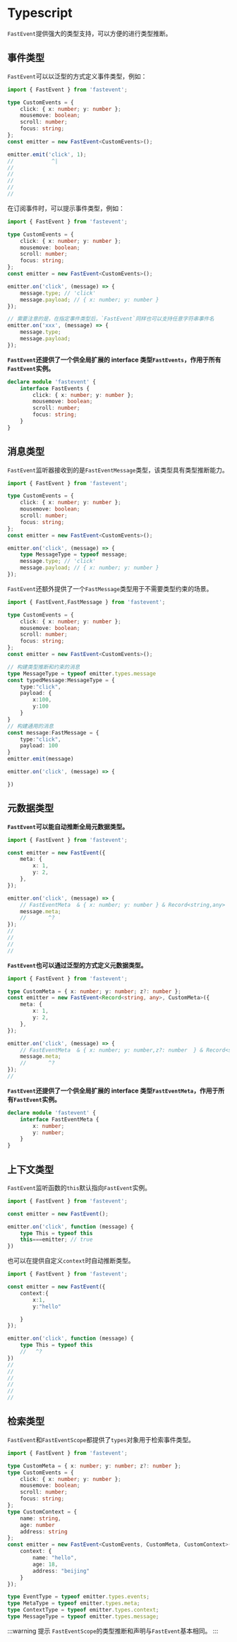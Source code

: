 # Typescript

`FastEvent`提供强大的类型支持，可以方便的进行类型推断。

## 事件类型

`FastEvent`可以以泛型的方式定义事件类型，例如：

```ts twoslash
import { FastEvent } from 'fastevent';

type CustomEvents = {
    click: { x: number; y: number };
    mousemove: boolean;
    scroll: number;
    focus: string;
};
const emitter = new FastEvent<CustomEvents>();

emitter.emit('click', 1);
//            ^|
//
//
//
//
//
```

在订阅事件时，可以提示事件类型，例如：

```ts twoslash
import { FastEvent } from 'fastevent';

type CustomEvents = {
    click: { x: number; y: number };
    mousemove: boolean;
    scroll: number;
    focus: string;
};
const emitter = new FastEvent<CustomEvents>();

emitter.on('click', (message) => {
    message.type; // 'click'
    message.payload; // { x: number; y: number }
});

// 需要注意的是，在指定事件类型后，`FastEvent`同样也可以支持任意字符串事件名
emitter.on('xxx', (message) => {
    message.type;
    message.payload;
});
```

**`FastEvent`还提供了一个供全局扩展的 interface 类型`FastEvents`，作用于所有`FastEvent`实例。**

```ts
declare module 'fastevent' {
    interface FastEvents {
        click: { x: number; y: number };
        mousemove: boolean;
        scroll: number;
        focus: string;
    }
}
```


## 消息类型

`FastEvent`监听器接收到的是`FastEventMessage`类型，该类型具有类型推断能力。


```ts twoslash
import { FastEvent } from 'fastevent';

type CustomEvents = {
    click: { x: number; y: number };
    mousemove: boolean;
    scroll: number;
    focus: string;
};
const emitter = new FastEvent<CustomEvents>();

emitter.on('click', (message) => {
    type MessageType = typeof message;
    message.type; // 'click'
    message.payload; // { x: number; y: number }
});

```

`FastEvent`还额外提供了一个`FastMessage`类型用于不需要类型约束的场景。

```ts twoslash
import { FastEvent,FastMessage } from 'fastevent';

type CustomEvents = {
    click: { x: number; y: number };
    mousemove: boolean;
    scroll: number;
    focus: string;
};
const emitter = new FastEvent<CustomEvents>(); 

// 构建类型推断和约束的消息
type MessageType = typeof emitter.types.message
const typedMessage:MessageType = {
    type:"click",
    payload: {
        x:100,
        y:100
    }
}
// 构建通用的消息
const message:FastMessage = {
    type:"click",
    payload: 100
}
emitter.emit(message)

emitter.on('click', (message) => {

})

```

## 元数据类型

**`FastEvent`可以能自动推断全局元数据类型。**

```ts twoslash
import { FastEvent } from 'fastevent';

const emitter = new FastEvent({
    meta: {
        x: 1,
        y: 2,
    },
});

emitter.on('click', (message) => {
    // FastEventMeta  & { x: number; y: number } & Record<string,any>
    message.meta;
    //       ^?
});
//
//
//
//
```

**`FastEvent`也可以通过泛型的方式定义元数据类型。**

```ts twoslash
import { FastEvent } from 'fastevent';

type CustomMeta = { x: number; y: number; z?: number };
const emitter = new FastEvent<Record<string, any>, CustomMeta>({
    meta: {
        x: 1,
        y: 2,
    },
});

emitter.on('click', (message) => {
    // FastEventMeta  & { x: number; y: number,z?: number  } & Record<string,any>
    message.meta;
    //       ^?
});
//
```

**`FastEvent`还提供了一个供全局扩展的 interface 类型`FastEventMeta`，作用于所有`FastEvent`实例。**

```ts
declare module 'fastevent' {
    interface FastEventMeta {
        x: number;
        y: number;
    }
}
```

## 上下文类型

`FastEvent`监听函数的`this`默认指向`FastEvent`实例。

```ts twoslash
import { FastEvent } from 'fastevent';

const emitter = new FastEvent();

emitter.on('click', function (message) {
    type This = typeof this
    this===emitter; // true
})
```

也可以在提供自定义`context`时自动推断类型。

```ts twoslash
import { FastEvent } from 'fastevent';

const emitter = new FastEvent({
    context:{
        x:1,
        y:"hello"

    }
});

emitter.on('click', function (message) {
    type This = typeof this 
    //   ^?
})
// 
// 
// 
// 
// 
// 
``` 

## 检索类型

`FastEvent`和`FastEventScope`都提供了`types`对象用于检索事件类型。

```ts twoslash
import { FastEvent } from 'fastevent';

type CustomMeta = { x: number; y: number; z?: number };
type CustomEvents = {
    click: { x: number; y: number };
    mousemove: boolean;
    scroll: number;
    focus: string;
};
type CustomContext = {
    name: string,
    age: number
    address: string
};
const emitter = new FastEvent<CustomEvents, CustomMeta, CustomContext>({
    context: {
        name: "hello",
        age: 18,
        address: "beijing"
    }
});

type EventType = typeof emitter.types.events;
type MetaType = typeof emitter.types.meta;
type ContextType = typeof emitter.types.context;
type MessageType = typeof emitter.types.message;

```



:::warning  提示
`FastEventScope`的类型推断和声明与`FastEvent`基本相同。
:::


